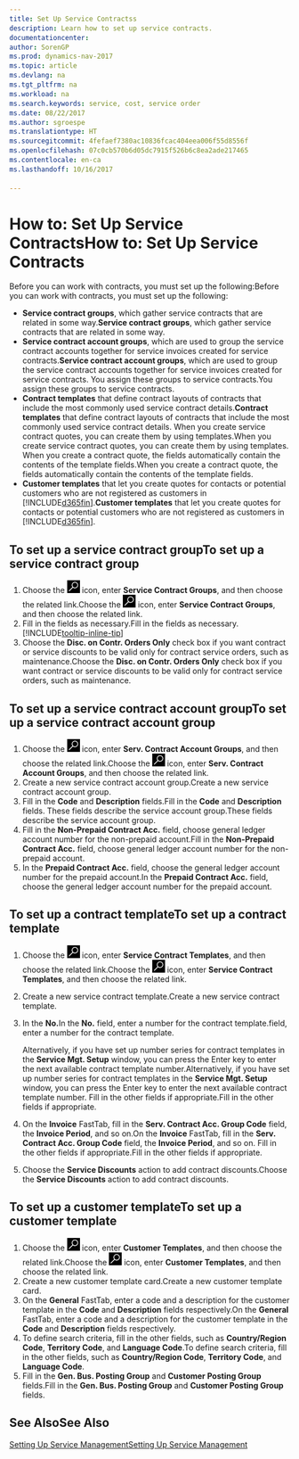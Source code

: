 ```yaml
---
title: Set Up Service Contractss
description: Learn how to set up service contracts.
documentationcenter: 
author: SorenGP
ms.prod: dynamics-nav-2017
ms.topic: article
ms.devlang: na
ms.tgt_pltfrm: na
ms.workload: na
ms.search.keywords: service, cost, service order
ms.date: 08/22/2017
ms.author: sgroespe
ms.translationtype: HT
ms.sourcegitcommit: 4fefaef7380ac10836fcac404eea006f55d8556f
ms.openlocfilehash: 07c0cb570b6d05dc7915f526b6c8ea2ade217465
ms.contentlocale: en-ca
ms.lasthandoff: 10/16/2017

---
```


# <a name="how-to-set-up-service-contracts"></a><span data-ttu-id="87434-103">How to: Set Up Service Contracts</span><span class="sxs-lookup"><span data-stu-id="87434-103">How to: Set Up Service Contracts</span></span>
<span data-ttu-id="87434-104">Before you can work with contracts, you must set up the following:</span><span class="sxs-lookup"><span data-stu-id="87434-104">Before you can work with contracts, you must set up the following:</span></span> 

* <span data-ttu-id="87434-105">**Service contract groups**, which gather service contracts that are related in some way.</span><span class="sxs-lookup"><span data-stu-id="87434-105">**Service contract groups**, which gather service contracts that are related in some way.</span></span>
* <span data-ttu-id="87434-106">**Service contract account groups**, which are used to group the service contract accounts together for service invoices created for service contracts.</span><span class="sxs-lookup"><span data-stu-id="87434-106">**Service contract account groups**, which are used to group the service contract accounts together for service invoices created for service contracts.</span></span> <span data-ttu-id="87434-107">You assign these groups to service contracts.</span><span class="sxs-lookup"><span data-stu-id="87434-107">You assign these groups to service contracts.</span></span>  
* <span data-ttu-id="87434-108">**Contract templates** that define contract layouts of contracts that include the most commonly used service contract details.</span><span class="sxs-lookup"><span data-stu-id="87434-108">**Contract templates** that define contract layouts of contracts that include the most commonly used service contract details.</span></span> <span data-ttu-id="87434-109">When you create service contract quotes, you can create them by using templates.</span><span class="sxs-lookup"><span data-stu-id="87434-109">When you create service contract quotes, you can create them by using templates.</span></span> <span data-ttu-id="87434-110">When you create a contract quote, the fields automatically contain the contents of the template fields.</span><span class="sxs-lookup"><span data-stu-id="87434-110">When you create a contract quote, the fields automatically contain the contents of the template fields.</span></span>
* <span data-ttu-id="87434-111">**Customer templates** that let you create quotes for contacts or potential customers who are not registered as customers in [!INCLUDE[d365fin](includes/d365fin_md.md)].</span><span class="sxs-lookup"><span data-stu-id="87434-111">**Customer templates** that let you create quotes for contacts or potential customers who are not registered as customers in [!INCLUDE[d365fin](includes/d365fin_md.md)].</span></span>  

## <a name="to-set-up-a-service-contract-group"></a><span data-ttu-id="87434-112">To set up a service contract group</span><span class="sxs-lookup"><span data-stu-id="87434-112">To set up a service contract group</span></span>  
1. <span data-ttu-id="87434-113">Choose the ![Search for Page or Report](media/ui-search/search_small.png "Search for Page or Report icon") icon, enter **Service Contract Groups**, and then choose the related link.</span><span class="sxs-lookup"><span data-stu-id="87434-113">Choose the ![Search for Page or Report](media/ui-search/search_small.png "Search for Page or Report icon") icon, enter **Service Contract Groups**, and then choose the related link.</span></span>  
2. <span data-ttu-id="87434-114">Fill in the fields as necessary.</span><span class="sxs-lookup"><span data-stu-id="87434-114">Fill in the fields as necessary.</span></span> [!INCLUDE[tooltip-inline-tip](includes/tooltip-inline-tip_md.md)]
3. <span data-ttu-id="87434-115">Choose the **Disc. on Contr. Orders Only** check box if you want contract or service discounts to be valid only for contract service orders, such as maintenance.</span><span class="sxs-lookup"><span data-stu-id="87434-115">Choose the **Disc. on Contr. Orders Only** check box if you want contract or service discounts to be valid only for contract service orders, such as maintenance.</span></span>  

## <a name="to-set-up-a-service-contract-account-group"></a><span data-ttu-id="87434-116">To set up a service contract account group</span><span class="sxs-lookup"><span data-stu-id="87434-116">To set up a service contract account group</span></span>  
1. <span data-ttu-id="87434-117">Choose the ![Search for Page or Report](media/ui-search/search_small.png "Search for Page or Report icon") icon, enter **Serv. Contract Account Groups**, and then choose the related link.</span><span class="sxs-lookup"><span data-stu-id="87434-117">Choose the ![Search for Page or Report](media/ui-search/search_small.png "Search for Page or Report icon") icon, enter **Serv. Contract Account Groups**, and then choose the related link.</span></span>  
2. <span data-ttu-id="87434-118">Create a new service contract account group.</span><span class="sxs-lookup"><span data-stu-id="87434-118">Create a new service contract account group.</span></span>   
3. <span data-ttu-id="87434-119">Fill in the **Code** and **Description** fields.</span><span class="sxs-lookup"><span data-stu-id="87434-119">Fill in the **Code** and **Description** fields.</span></span> <span data-ttu-id="87434-120">These fields describe the service account group.</span><span class="sxs-lookup"><span data-stu-id="87434-120">These fields describe the service account group.</span></span>  
4. <span data-ttu-id="87434-121">Fill in the **Non-Prepaid Contract Acc.** field, choose general ledger account number for the non-prepaid account.</span><span class="sxs-lookup"><span data-stu-id="87434-121">Fill in the **Non-Prepaid Contract Acc.** field, choose general ledger account number for the non-prepaid account.</span></span>  
5. <span data-ttu-id="87434-122">In the **Prepaid Contract Acc.** field, choose the general ledger account number for the prepaid account.</span><span class="sxs-lookup"><span data-stu-id="87434-122">In the **Prepaid Contract Acc.** field, choose the general ledger account number for the prepaid account.</span></span>  

## <a name="to-set-up-a-contract-template"></a><span data-ttu-id="87434-123">To set up a contract template</span><span class="sxs-lookup"><span data-stu-id="87434-123">To set up a contract template</span></span>  
1. <span data-ttu-id="87434-124">Choose the ![Search for Page or Report](media/ui-search/search_small.png "Search for Page or Report icon") icon, enter **Service Contract Templates**, and then choose the related link.</span><span class="sxs-lookup"><span data-stu-id="87434-124">Choose the ![Search for Page or Report](media/ui-search/search_small.png "Search for Page or Report icon") icon, enter **Service Contract Templates**, and then choose the related link.</span></span>  
2. <span data-ttu-id="87434-125">Create a new service contract template.</span><span class="sxs-lookup"><span data-stu-id="87434-125">Create a new service contract template.</span></span>  
3. <span data-ttu-id="87434-126">In the **No.**</span><span class="sxs-lookup"><span data-stu-id="87434-126">In the **No.**</span></span> <span data-ttu-id="87434-127">field, enter a number for the contract template.</span><span class="sxs-lookup"><span data-stu-id="87434-127">field, enter a number for the contract template.</span></span>  
  
     <span data-ttu-id="87434-128">Alternatively, if you have set up number series for contract templates in the **Service Mgt. Setup** window, you can press the Enter key to enter the next available contract template number.</span><span class="sxs-lookup"><span data-stu-id="87434-128">Alternatively, if you have set up number series for contract templates in the **Service Mgt. Setup** window, you can press the Enter key to enter the next available contract template number.</span></span> <span data-ttu-id="87434-129">Fill in the other fields if appropriate.</span><span class="sxs-lookup"><span data-stu-id="87434-129">Fill in the other fields if appropriate.</span></span>  
  
4. <span data-ttu-id="87434-130">On the **Invoice** FastTab, fill in the **Serv. Contract Acc. Group Code** field, the **Invoice Period**, and so on.</span><span class="sxs-lookup"><span data-stu-id="87434-130">On the **Invoice** FastTab, fill in the **Serv. Contract Acc. Group Code** field, the **Invoice Period**, and so on.</span></span> <span data-ttu-id="87434-131">Fill in the other fields if appropriate.</span><span class="sxs-lookup"><span data-stu-id="87434-131">Fill in the other fields if appropriate.</span></span>  
5. <span data-ttu-id="87434-132">Choose the **Service Discounts** action to add contract discounts.</span><span class="sxs-lookup"><span data-stu-id="87434-132">Choose the **Service Discounts** action to add contract discounts.</span></span>  

## <a name="to-set-up-a-customer-template"></a><span data-ttu-id="87434-133">To set up a customer template</span><span class="sxs-lookup"><span data-stu-id="87434-133">To set up a customer template</span></span>  
1. <span data-ttu-id="87434-134">Choose the ![Search for Page or Report](media/ui-search/search_small.png "Search for Page or Report icon") icon, enter **Customer Templates**, and then choose the related link.</span><span class="sxs-lookup"><span data-stu-id="87434-134">Choose the ![Search for Page or Report](media/ui-search/search_small.png "Search for Page or Report icon") icon, enter **Customer Templates**, and then choose the related link.</span></span>  
2. <span data-ttu-id="87434-135">Create a new customer template card.</span><span class="sxs-lookup"><span data-stu-id="87434-135">Create a new customer template card.</span></span>  
3. <span data-ttu-id="87434-136">On the **General** FastTab, enter a code and a description for the customer template in the **Code** and **Description** fields respectively.</span><span class="sxs-lookup"><span data-stu-id="87434-136">On the **General** FastTab, enter a code and a description for the customer template in the **Code** and **Description** fields respectively.</span></span> 
4. <span data-ttu-id="87434-137">To define search criteria, fill in the other fields, such as **Country/Region Code**, **Territory Code**, and **Language Code**.</span><span class="sxs-lookup"><span data-stu-id="87434-137">To define search criteria, fill in the other fields, such as **Country/Region Code**, **Territory Code**, and **Language Code**.</span></span>  
5. <span data-ttu-id="87434-138">Fill in the **Gen. Bus. Posting Group** and **Customer Posting Group** fields.</span><span class="sxs-lookup"><span data-stu-id="87434-138">Fill in the **Gen. Bus. Posting Group** and **Customer Posting Group** fields.</span></span>  

## <a name="see-also"></a><span data-ttu-id="87434-139">See Also</span><span class="sxs-lookup"><span data-stu-id="87434-139">See Also</span></span>
[<span data-ttu-id="87434-140">Setting Up Service Management</span><span class="sxs-lookup"><span data-stu-id="87434-140">Setting Up Service Management</span></span>](service-setup-service.md)
